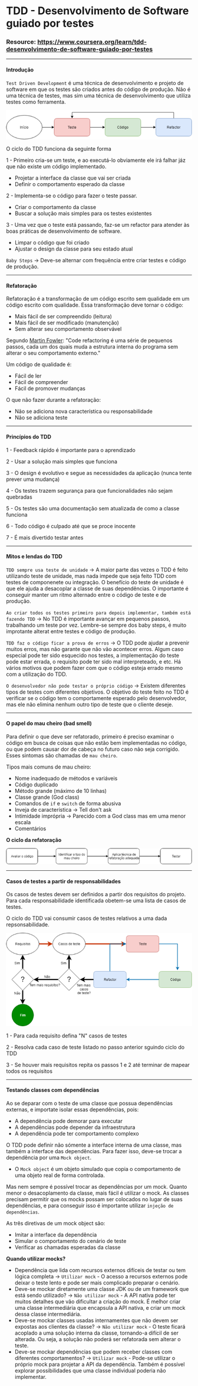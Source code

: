 # TDD - Desenvolvimento de Software guiado por testes

### Resource: https://www.coursera.org/learn/tdd-desenvolvimento-de-software-guiado-por-testes

***

#### Introdução

`Test Driven Development` é uma técnica de desenvolvimento e projeto de software em que os testes são criados antes do código de produção. Não é uma técnica de testes, mas sim uma técnica de desenvolvimento que utiliza testes como ferramenta.

![Ciclo do TDD](/Images/TDD/tdd.png)

O ciclo do TDD funciona da seguinte forma

1 - Primeiro cria-se um teste, e ao executá-lo obviamente ele irá falhar jáz que não existe um código implementado.

* Projetar a interface da classe que vai ser criada
* Definir o comportamento esperado da classe

2 - Implementa-se o código para fazer o teste passar.

* Criar o comportamento da classe
* Buscar a solução mais simples para os testes existentes

3 - Uma vez que o teste está passando, faz-se um refactor para atender às boas práticas de desenvolvimento de software.

* Limpar o código que foi criado
* Ajustar o design da classe para seu estado atual

`Baby Steps` -> Deve-se alternar com frequência entre criar testes e código de produção.

***

#### Refatoração

Refatoração é a transformação de um código escrito sem qualidade em um código escrito com qualidade. Essa transformação deve tornar o código:

* Mais fácil de ser compreendido (leitura)
* Mais fácil de ser modificado (manutenção)
* Sem alterar seu comportamento observável

Segundo [Martin Fowler](https://pt.wikipedia.org/wiki/Martin_Fowler): "Code refactoring é uma série de pequenos passos, cada um dos quais muda a estrutura interna do programa sem alterar o seu comportamento externo."

Um código de qualidade é:

* Fácil de ler
* Fácil de compreender
* Fácil de promover mudanças

O que não fazer durante a refatoração:

* Não se adiciona nova característica ou responsabilidade
* Não se adiciona teste

***

#### Princípios do TDD

1 - Feedback rápido é importante para o aprendizado

2 - Usar a solução mais simples que funciona

3 - O design é evolutivo e segue as necessidades da aplicação (nunca tente prever uma mudança)

4 - Os testes trazem segurança para que funcionalidades não sejam quebradas

5 - Os testes são uma documentação sem atualizada de como a classe funciona

6 - Todo código é culpado até que se proce inocente

7 - É mais divertido testar antes

***

#### Mitos e lendas do TDD

`TDD sempre usa teste de unidade` -> A maior parte das vezes o TDD é feito utilizando teste de unidade, mas nada impede que seja feito TDD com testes de componenete ou integração. O benefício do teste de unidade é que ele ajuda a desacoplar a classe de suas dependências. O importante é conseguir manter um ritmo alternado entre o código de teste e de produção.

`Ao criar todos os testes primeiro para depois implementar, também está fazendo TDD` -> No TDD é importante avançar em pequenos passos, trabalhando um teste por vez. Lembre-se sempre dos baby steps, é muito improtante alterat entre testes e código de produção.

`TDD faz o código ficar a prova de erros` -> O TDD pode ajudar a prevenir muitos erros, mas não garante que não vão acontecer erros. Algum caso especial pode ter sido esquecido nos testes, a implementação do teste pode estar errada, o requisito pode ter sido mal interpreteado, e etc. Há vários motivos que podem fazer com que o código esteja errado mesmo com a utilização do TDD.

`O desenvolvedor não pode testar o próprio código` -> Existem diferentes tipos de testes com diferentes objetivos. O objetivo do teste feito no TDD é verificar se o código tem o comportamente esperado pelo desenvolvedor, mas ele não elimina nenhum outro tipo de teste que o cliente deseje.

***

#### O papel do mau cheiro (bad smell)

Para definir o que deve ser refatorado, primeiro é preciso examinar o código em busca de coisas que não estão bem implementadas no código, ou que podem causar dor de cabeça no futuro caso não seja corrigido. Esses sintomas são chamadas de `mau cheiro`.

Tipos mais comuns de mau cheiro:

* Nome inadequado de métodos e variáveis
* Código duplicado
* Método grande (máximo de 10 linhas)
* Classe grande (God class)
* Comandos de `if` e `switch` de forma abusiva
* Inveja de característica -> Tell don't ask
* Intimidade imprópria -> Parecido com a God class mas em uma menor escala
* Comentários

**O ciclo da refatoração**

![Ciclo do TDD](/Images/TDD/ciclo_refactor.png)

***

#### Casos de testes a partir de responsabilidades

Os casos de testes devem ser definidos a partir dos requisitos do projeto. Para cada responsabilidade identificada obetem-se uma lista de casos de testes.

O ciclo do TDD vai consumir casos de testes relativos a uma dada repsonsabilidade.

![Ciclo do TDD](/Images/TDD/req_cicloTDD.png)

1 - Para cada requisito defina "N" casos de testes

2 - Resolva cada caso de teste listado no passo anterior sguindo ciclo do TDD

3 - Se houver mais requisitos repita os passos 1 e 2 até terminar de mapear todos os requisitos

***

#### Testando classes com dependências

Ao se deparar com o teste de uma classe que possua dependências externas, e importate isolar essas dependências, pois:

* A dependência pode demorar para executar
* A dependências pode depender da infraestrutura
* A dependência pode ter comportamento complexo

O TDD pode definir não sómente a interface interna de uma classe, mas também a interface das dependências. Para fazer isso, deve-se trocar a dependência por uma `Mock object`.

* O `Mock object` é um objeto simulado que copia o comportamento de uma objeto real de forma controlada.

Mas nem sempre é possível trocar as dependências por um mock. Quanto menor o desacoplamento da classe, mais fácil é utilizar o mock. As classes precisam permitir que os mocks possam ser colocados no lugar de suas dependências, e para conseguir isso é importante utilizar `injeção de dependências`.

As três diretivas de um mock object são:

* Imitar a interface da dependência
* Simular o comportamento do cenário de teste
* Verificar as chamadas esperadas da classe

**Quando utilizar mocks?**

* Dependência que lida com recursos externos difíceis de testar ou tem lógica completa -> `Utilizar mock` - O acesso a recursos externos pode deixar o teste lento e pode ser mais complicado preparar o cenário.
* Deve-se mockar diretamente uma classe JDK ou de um framework que está sendo utilizado? -> `Não utilizar mock` - A API nativa pode ter muitos detalhes que vão dificultar a criação do mock. É melhor criar uma classe intermediária que encapsula a API nativa, e criar um mock dessa classe intermediária.
* Deve-se mockar classes usadas internamentes que não devem ser expostas aos clientes da classe? -> `Não utilizar mock` - O teste ficará acoplado a uma solução interna da classe, tornando-a difícil de ser alterada. Ou seja, a solução não poderá ser refatorada sem alterar o teste.
* Deve-se mockar dependências que podem receber classes com diferentes comportamentos? -> `Utilizar mock` -  Pode-se utilizar o próprio mock para projetar a API da dependência. Também é possível explorar possibilidades que uma classe individual poderia não implementar.